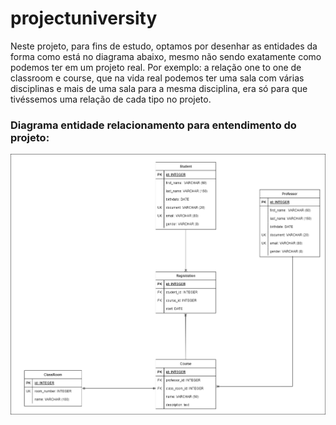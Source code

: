 # projectuniversity

Neste projeto, para fins de estudo, optamos por desenhar as entidades da forma como está no diagrama abaixo, mesmo não sendo exatamente como podemos ter em um projeto real. Por exemplo: a relação one to one de classroom e course, que na vida real podemos ter uma sala com várias disciplinas e mais de uma sala para a mesma disciplina, era só para que tivéssemos
uma relação de cada tipo no projeto.

### Diagrama entidade relacionamento para entendimento do projeto:

![DER](assets/projectuniversityder.png)